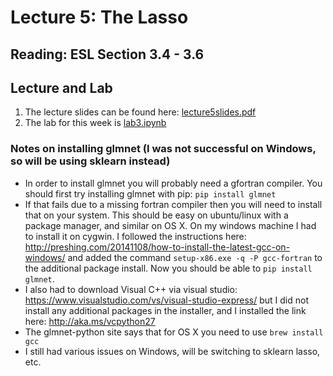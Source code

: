 # Lecture 5: The Lasso

## Reading: ESL Section 3.4 - 3.6

## Lecture and Lab

1. The lecture slides can be found here: [lecture5slides.pdf](lecture5slides.pdf)
1. The lab for this week is [lab3.ipynb](../../labs/lab3.ipynb)

### Notes on installing glmnet (I was not successful on Windows, so will be using sklearn instead)
- In order to install glmnet you will probably need a gfortran compiler.  You should first try installing glmnet with pip: `pip install glmnet`
- If that fails due to a missing fortran compiler then you will need to install that on your system.  This should be easy on ubuntu/linux with a package manager, and similar on OS X.  On my windows machine I had to install it on cygwin.  I followed the instructions here: http://preshing.com/20141108/how-to-install-the-latest-gcc-on-windows/ and added the command `setup-x86.exe -q -P gcc-fortran` to the additional package install.  Now you should be able to `pip install glmnet`.
- I also had to download Visual C++ via visual studio: https://www.visualstudio.com/vs/visual-studio-express/ but I did not install any additional packages in the installer, and I installed the link here: http://aka.ms/vcpython27
- The glmnet-python site says that for OS X you need to use `brew install gcc` 
- I still had various issues on Windows, will be switching to sklearn lasso, etc.
